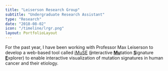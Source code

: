 ```yaml
---
title: "Leiserson Research Group"
subtitle: "Undergraduate Research Assistant"
type: "Research"
date: "2018-08-02"
icon: "/timeline/lrgr.png"
layout: PortfolioLayout
---
```

For the past year, I have been working with Professor Max Leiserson to develop a web-based tool called [iMuSE](http://imuse.lrgr.io) (<u>**i**</u>nteractive <u>**Mu**</u>tation <u>**S**</u>ignature <u>**E**</u>xplorer) to enable interactive visualization of mutation signatures in human cancer and their etiology.